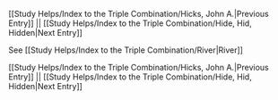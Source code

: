 [[Study Helps/Index to the Triple Combination/Hicks, John A.|Previous Entry]]  ||  [[Study Helps/Index to the Triple Combination/Hide, Hid, Hidden|Next Entry]]

 See [[Study Helps/Index to the Triple Combination/River|River]]

[[Study Helps/Index to the Triple Combination/Hicks, John A.|Previous Entry]]  ||  [[Study Helps/Index to the Triple Combination/Hide, Hid, Hidden|Next Entry]]